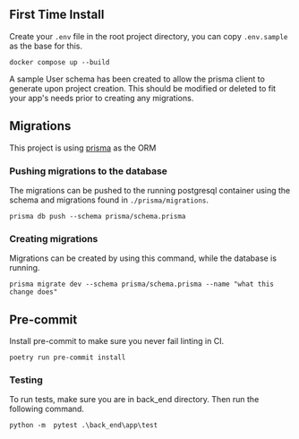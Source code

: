 ## First Time Install

Create your `.env` file in the root project directory, you can copy `.env.sample` as the base for this.

`docker compose up --build`

A sample User schema has been created to allow the prisma client to generate upon project creation. This should be
modified or deleted to fit your app's needs prior to creating any migrations.

## Migrations

This project is using [prisma](https://www.prisma.io/) as the ORM

### Pushing migrations to the database

The migrations can be pushed to the running postgresql container using the
schema and migrations found in `./prisma/migrations`.

```shell
prisma db push --schema prisma/schema.prisma
```

### Creating migrations

Migrations can be created by using this command, while the database is running.

```shell
prisma migrate dev --schema prisma/schema.prisma --name "what this change does"
```

## Pre-commit

Install pre-commit to make sure you never fail linting in CI.

```shell
poetry run pre-commit install
```

### Testing

To run tests, make sure you are in back_end directory. Then run the following command.
```shell
python -m  pytest .\back_end\app\test
```